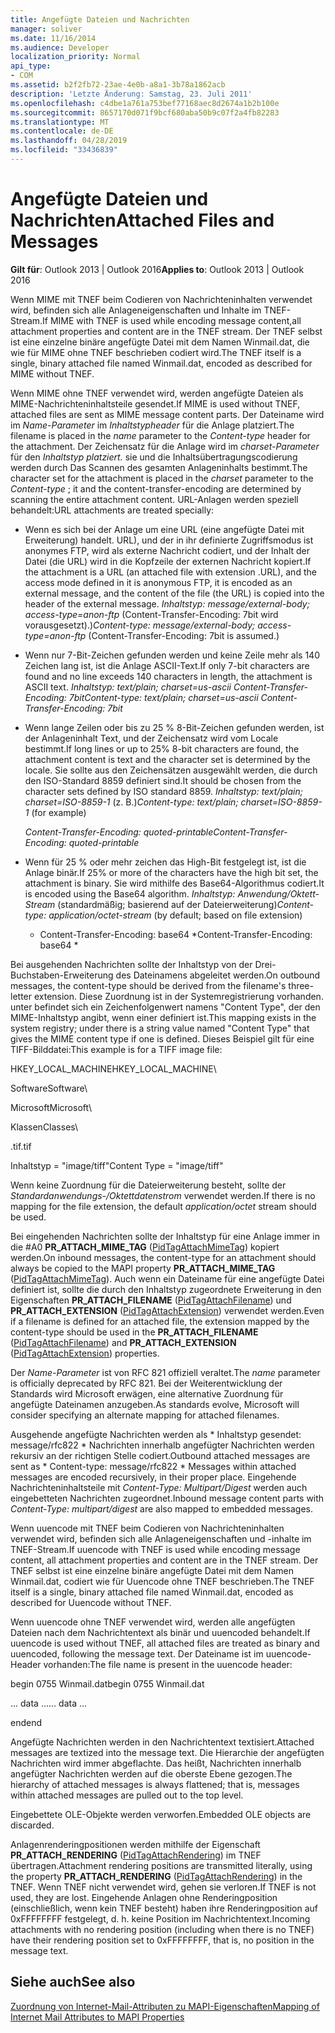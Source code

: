 ```yaml
---
title: Angefügte Dateien und Nachrichten
manager: soliver
ms.date: 11/16/2014
ms.audience: Developer
localization_priority: Normal
api_type:
- COM
ms.assetid: b2f2fb72-23ae-4e0b-a8a1-3b78a1862acb
description: 'Letzte Änderung: Samstag, 23. Juli 2011'
ms.openlocfilehash: c4dbe1a761a753bef77168aec8d2674a1b2b100e
ms.sourcegitcommit: 8657170d071f9bcf680aba50b9c07f2a4fb82283
ms.translationtype: MT
ms.contentlocale: de-DE
ms.lasthandoff: 04/28/2019
ms.locfileid: "33436839"
---
```

# <a name="attached-files-and-messages"></a><span data-ttu-id="622fb-103">Angefügte Dateien und Nachrichten</span><span class="sxs-lookup"><span data-stu-id="622fb-103">Attached Files and Messages</span></span>

  
  
<span data-ttu-id="622fb-104">**Gilt für**: Outlook 2013 | Outlook 2016</span><span class="sxs-lookup"><span data-stu-id="622fb-104">**Applies to**: Outlook 2013 | Outlook 2016</span></span> 
  
<span data-ttu-id="622fb-105">Wenn MIME mit TNEF beim Codieren von Nachrichteninhalten verwendet wird, befinden sich alle Anlageneigenschaften und Inhalte im TNEF-Stream.</span><span class="sxs-lookup"><span data-stu-id="622fb-105">If MIME with TNEF is used while encoding message content,all attachment properties and content are in the TNEF stream.</span></span> <span data-ttu-id="622fb-106">Der TNEF selbst ist eine einzelne binäre angefügte Datei mit dem Namen Winmail.dat, die wie für MIME ohne TNEF beschrieben codiert wird.</span><span class="sxs-lookup"><span data-stu-id="622fb-106">The TNEF itself is a single, binary attached file named Winmail.dat, encoded as described for MIME without TNEF.</span></span> 
  
<span data-ttu-id="622fb-107">Wenn MIME ohne TNEF verwendet wird, werden angefügte Dateien als MIME-Nachrichteninhaltsteile gesendet.</span><span class="sxs-lookup"><span data-stu-id="622fb-107">If MIME is used without TNEF, attached files are sent as MIME message content parts.</span></span> <span data-ttu-id="622fb-108">Der Dateiname wird im  *Name-Parameter*  im  *Inhaltstypheader*  für die Anlage platziert.</span><span class="sxs-lookup"><span data-stu-id="622fb-108">The filename is placed in the  *name*  parameter to the  *Content-type*  header for the attachment.</span></span> <span data-ttu-id="622fb-109">Der Zeichensatz für die Anlage wird im  *charset-Parameter*  für den  *Inhaltstyp platziert.*  sie und die Inhaltsübertragungscodierung werden durch Das Scannen des gesamten Anlageninhalts bestimmt.</span><span class="sxs-lookup"><span data-stu-id="622fb-109">The character set for the attachment is placed in the  *charset*  parameter to the  *Content-type*  ; it and the content-transfer-encoding are determined by scanning the entire attachment content.</span></span> <span data-ttu-id="622fb-110">URL-Anlagen werden speziell behandelt:</span><span class="sxs-lookup"><span data-stu-id="622fb-110">URL attachments are treated specially:</span></span> 
  
- <span data-ttu-id="622fb-111">Wenn es sich bei der Anlage um eine URL (eine angefügte Datei mit Erweiterung) handelt. URL), und der in ihr definierte Zugriffsmodus ist anonymes FTP, wird als externe Nachricht codiert, und der Inhalt der Datei (die URL) wird in die Kopfzeile der externen Nachricht kopiert.</span><span class="sxs-lookup"><span data-stu-id="622fb-111">If the attachment is a URL (an attached file with extension .URL), and the access mode defined in it is anonymous FTP, it is encoded as an external message, and the content of the file (the URL) is copied into the header of the external message.</span></span> <span data-ttu-id="622fb-112">*Inhaltstyp: message/external-body; access-type=anon-ftp*  (Content-Transfer-Encoding: 7bit wird vorausgesetzt).)</span><span class="sxs-lookup"><span data-stu-id="622fb-112">*Content-type: message/external-body; access-type=anon-ftp*  (Content-Transfer-Encoding: 7bit is assumed.)</span></span> 
    
- <span data-ttu-id="622fb-113">Wenn nur 7-Bit-Zeichen gefunden werden und keine Zeile mehr als 140 Zeichen lang ist, ist die Anlage ASCII-Text.</span><span class="sxs-lookup"><span data-stu-id="622fb-113">If only 7-bit characters are found and no line exceeds 140 characters in length, the attachment is ASCII text.</span></span> <span data-ttu-id="622fb-114">*Inhaltstyp: text/plain; charset=us-ascii Content-Transfer-Encoding: 7bit*</span><span class="sxs-lookup"><span data-stu-id="622fb-114">*Content-type: text/plain; charset=us-ascii Content-Transfer-Encoding: 7bit*</span></span> 
    
- <span data-ttu-id="622fb-115">Wenn lange Zeilen oder bis zu 25 % 8-Bit-Zeichen gefunden werden, ist der Anlageninhalt Text, und der Zeichensatz wird vom Locale bestimmt.</span><span class="sxs-lookup"><span data-stu-id="622fb-115">If long lines or up to 25% 8-bit characters are found, the attachment content is text and the character set is determined by the locale.</span></span> <span data-ttu-id="622fb-116">Sie sollte aus den Zeichensätzen ausgewählt werden, die durch den ISO-Standard 8859 definiert sind.</span><span class="sxs-lookup"><span data-stu-id="622fb-116">It should be chosen from the character sets defined by ISO standard 8859.</span></span> <span data-ttu-id="622fb-117">*Inhaltstyp: text/plain; charset=ISO-8859-1*  (z. B.)</span><span class="sxs-lookup"><span data-stu-id="622fb-117">*Content-type: text/plain; charset=ISO-8859-1*  (for example)</span></span> 
    
     <span data-ttu-id="622fb-118">*Content-Transfer-Encoding: quoted-printable*</span><span class="sxs-lookup"><span data-stu-id="622fb-118">*Content-Transfer-Encoding: quoted-printable*</span></span> 
    
- <span data-ttu-id="622fb-119">Wenn für 25 % oder mehr zeichen das High-Bit festgelegt ist, ist die Anlage binär.</span><span class="sxs-lookup"><span data-stu-id="622fb-119">If 25% or more of the characters have the high bit set, the attachment is binary.</span></span> <span data-ttu-id="622fb-120">Sie wird mithilfe des Base64-Algorithmus codiert.</span><span class="sxs-lookup"><span data-stu-id="622fb-120">It is encoded using the Base64 algorithm.</span></span> <span data-ttu-id="622fb-121">*Inhaltstyp: Anwendung/Oktett-Stream*  (standardmäßig; basierend auf der Dateierweiterung)</span><span class="sxs-lookup"><span data-stu-id="622fb-121">*Content-type: application/octet-stream*  (by default; based on file extension)</span></span> 
    
     * <span data-ttu-id="622fb-122">Content-Transfer-Encoding: base64 \*</span><span class="sxs-lookup"><span data-stu-id="622fb-122">Content-Transfer-Encoding: base64 \*</span></span> 
    
<span data-ttu-id="622fb-123">Bei ausgehenden Nachrichten sollte der Inhaltstyp von der Drei-Buchstaben-Erweiterung des Dateinamens abgeleitet werden.</span><span class="sxs-lookup"><span data-stu-id="622fb-123">On outbound messages, the content-type should be derived from the filename's three-letter extension.</span></span> <span data-ttu-id="622fb-124">Diese Zuordnung ist in der Systemregistrierung vorhanden. unter befindet sich ein Zeichenfolgenwert namens "Content Type", der den MIME-Inhaltstyp angibt, wenn einer definiert ist.</span><span class="sxs-lookup"><span data-stu-id="622fb-124">This mapping exists in the system registry; under there is a string value named "Content Type" that gives the MIME content type if one is defined.</span></span> <span data-ttu-id="622fb-125">Dieses Beispiel gilt für eine TIFF-Bilddatei:</span><span class="sxs-lookup"><span data-stu-id="622fb-125">This example is for a TIFF image file:</span></span>
  
<span data-ttu-id="622fb-126">HKEY_LOCAL_MACHINE</span><span class="sxs-lookup"><span data-stu-id="622fb-126">HKEY_LOCAL_MACHINE</span></span>\
  
<span data-ttu-id="622fb-127">Software</span><span class="sxs-lookup"><span data-stu-id="622fb-127">Software</span></span>\
  
<span data-ttu-id="622fb-128">Microsoft</span><span class="sxs-lookup"><span data-stu-id="622fb-128">Microsoft</span></span>\
  
<span data-ttu-id="622fb-129">Klassen</span><span class="sxs-lookup"><span data-stu-id="622fb-129">Classes</span></span>\
  
<span data-ttu-id="622fb-130">.tif</span><span class="sxs-lookup"><span data-stu-id="622fb-130">.tif</span></span>
  
<span data-ttu-id="622fb-131">Inhaltstyp = "image/tiff"</span><span class="sxs-lookup"><span data-stu-id="622fb-131">Content Type = "image/tiff"</span></span>
  
<span data-ttu-id="622fb-132">Wenn keine Zuordnung für die Dateierweiterung besteht, sollte der  *Standardanwendungs-/Oktettdatenstrom*  verwendet werden.</span><span class="sxs-lookup"><span data-stu-id="622fb-132">If there is no mapping for the file extension, the default  *application/octet*  stream should be used.</span></span> 
  
<span data-ttu-id="622fb-133">Bei eingehenden Nachrichten sollte der Inhaltstyp für eine Anlage immer in die #A0 **PR_ATTACH_MIME_TAG** ([PidTagAttachMimeTag](pidtagattachmimetag-canonical-property.md)) kopiert werden.</span><span class="sxs-lookup"><span data-stu-id="622fb-133">On inbound messages, the content-type for an attachment should always be copied to the MAPI property **PR_ATTACH_MIME_TAG** ([PidTagAttachMimeTag](pidtagattachmimetag-canonical-property.md)).</span></span> <span data-ttu-id="622fb-134">Auch wenn ein Dateiname für eine angefügte Datei definiert ist, sollte die durch den Inhaltstyp zugeordnete Erweiterung in den Eigenschaften **PR_ATTACH_FILENAME** ([PidTagAttachFilename](pidtagattachfilename-canonical-property.md)) und **PR_ATTACH_EXTENSION** ([PidTagAttachExtension](pidtagattachextension-canonical-property.md)) verwendet werden.</span><span class="sxs-lookup"><span data-stu-id="622fb-134">Even if a filename is defined for an attached file, the extension mapped by the content-type should be used in the **PR_ATTACH_FILENAME** ([PidTagAttachFilename](pidtagattachfilename-canonical-property.md)) and **PR_ATTACH_EXTENSION** ([PidTagAttachExtension](pidtagattachextension-canonical-property.md)) properties.</span></span>
  
<span data-ttu-id="622fb-135">Der  *Name-Parameter*  ist von RFC 821 offiziell veraltet.</span><span class="sxs-lookup"><span data-stu-id="622fb-135">The  *name*  parameter is officially deprecated by RFC 821.</span></span> <span data-ttu-id="622fb-136">Bei der Weiterentwicklung der Standards wird Microsoft erwägen, eine alternative Zuordnung für angefügte Dateinamen anzugeben.</span><span class="sxs-lookup"><span data-stu-id="622fb-136">As standards evolve, Microsoft will consider specifying an alternate mapping for attached filenames.</span></span> 
  
<span data-ttu-id="622fb-137">Ausgehende angefügte Nachrichten werden als \* Inhaltstyp gesendet: message/rfc822 \* Nachrichten innerhalb angefügter Nachrichten werden rekursiv an der richtigen Stelle codiert.</span><span class="sxs-lookup"><span data-stu-id="622fb-137">Outbound attached messages are sent as \* Content-type: message/rfc822 \*  Messages within attached messages are encoded recursively, in their proper place.</span></span> <span data-ttu-id="622fb-138">Eingehende Nachrichteninhaltsteile mit  *Content-Type: Multipart/Digest*  werden auch eingebetteten Nachrichten zugeordnet.</span><span class="sxs-lookup"><span data-stu-id="622fb-138">Inbound message content parts with  *Content-Type: multipart/digest*  are also mapped to embedded messages.</span></span> 
  
<span data-ttu-id="622fb-139">Wenn uuencode mit TNEF beim Codieren von Nachrichteninhalten verwendet wird, befinden sich alle Anlageneigenschaften und -inhalte im TNEF-Stream.</span><span class="sxs-lookup"><span data-stu-id="622fb-139">If uuencode with TNEF is used while encoding message content, all attachment properties and content are in the TNEF stream.</span></span> <span data-ttu-id="622fb-140">Der TNEF selbst ist eine einzelne binäre angefügte Datei mit dem Namen Winmail.dat, codiert wie für Uuencode ohne TNEF beschrieben.</span><span class="sxs-lookup"><span data-stu-id="622fb-140">The TNEF itself is a single, binary attached file named Winmail.dat, encoded as described for Uuencode without TNEF.</span></span>
  
<span data-ttu-id="622fb-141">Wenn uuencode ohne TNEF verwendet wird, werden alle angefügten Dateien nach dem Nachrichtentext als binär und uuencoded behandelt.</span><span class="sxs-lookup"><span data-stu-id="622fb-141">If uuencode is used without TNEF, all attached files are treated as binary and uuencoded, following the message text.</span></span> <span data-ttu-id="622fb-142">Der Dateiname ist im uuencode-Header vorhanden:</span><span class="sxs-lookup"><span data-stu-id="622fb-142">The file name is present in the uuencode header:</span></span>
  
 <span data-ttu-id="622fb-143">begin 0755 Winmail.dat</span><span class="sxs-lookup"><span data-stu-id="622fb-143">begin 0755 Winmail.dat</span></span> 
  
 <span data-ttu-id="622fb-144">... data ...</span><span class="sxs-lookup"><span data-stu-id="622fb-144">... data ...</span></span> 
  
 <span data-ttu-id="622fb-145">end</span><span class="sxs-lookup"><span data-stu-id="622fb-145">end</span></span> 
  
<span data-ttu-id="622fb-146">Angefügte Nachrichten werden in den Nachrichtentext textisiert.</span><span class="sxs-lookup"><span data-stu-id="622fb-146">Attached messages are textized into the message text.</span></span> <span data-ttu-id="622fb-147">Die Hierarchie der angefügten Nachrichten wird immer abgeflachte. Das heißt, Nachrichten innerhalb angefügter Nachrichten werden auf die oberste Ebene gezogen.</span><span class="sxs-lookup"><span data-stu-id="622fb-147">The hierarchy of attached messages is always flattened; that is, messages within attached messages are pulled out to the top level.</span></span>
  
<span data-ttu-id="622fb-148">Eingebettete OLE-Objekte werden verworfen.</span><span class="sxs-lookup"><span data-stu-id="622fb-148">Embedded OLE objects are discarded.</span></span>
  
<span data-ttu-id="622fb-149">Anlagenrenderingpositionen werden mithilfe der Eigenschaft **PR_ATTACH_RENDERING** ([PidTagAttachRendering](pidtagattachrendering-canonical-property.md)) im TNEF übertragen.</span><span class="sxs-lookup"><span data-stu-id="622fb-149">Attachment rendering positions are transmitted literally, using the property **PR_ATTACH_RENDERING** ([PidTagAttachRendering](pidtagattachrendering-canonical-property.md)) in the TNEF.</span></span> <span data-ttu-id="622fb-150">Wenn TNEF nicht verwendet wird, gehen sie verloren.</span><span class="sxs-lookup"><span data-stu-id="622fb-150">If TNEF is not used, they are lost.</span></span> <span data-ttu-id="622fb-151">Eingehende Anlagen ohne Renderingposition (einschließlich, wenn kein TNEF besteht) haben ihre Renderingposition auf 0xFFFFFFFF festgelegt, d. h. keine Position im Nachrichtentext.</span><span class="sxs-lookup"><span data-stu-id="622fb-151">Incoming attachments with no rendering position (including when there is no TNEF) have their rendering position set to 0xFFFFFFFF, that is, no position in the message text.</span></span>
  
## <a name="see-also"></a><span data-ttu-id="622fb-152">Siehe auch</span><span class="sxs-lookup"><span data-stu-id="622fb-152">See also</span></span>



[<span data-ttu-id="622fb-153">Zuordnung von Internet-Mail-Attributen zu MAPI-Eigenschaften</span><span class="sxs-lookup"><span data-stu-id="622fb-153">Mapping of Internet Mail Attributes to MAPI Properties</span></span>](mapping-of-internet-mail-attributes-to-mapi-properties.md)

